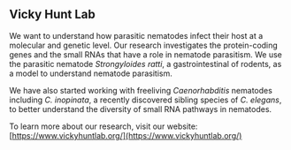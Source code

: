 ## Vicky Hunt Lab

We want to understand how parasitic nematodes infect their host at a molecular and genetic level.
Our research investigates the protein-coding genes and the small RNAs that have a role in nematode parasitism.
We use the parasitic nematode *Strongyloides ratti*, a gastrointestinal of rodents, as a model to understand nematode parasitism.

We have also started working with freeliving *Caenorhabditis* nematodes including *C. inopinata*,
a recently discovered sibling species of *C. elegans*, to better understand the diversity of small RNA pathways in nematodes.  

To learn more about our research, visit our website: [https://www.vickyhuntlab.org/](https://www.vickyhuntlab.org/)
